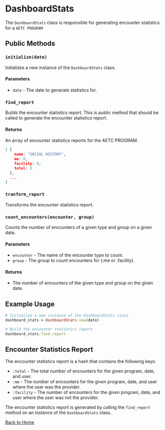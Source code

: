 # DashboardStats

The `DashboardStats` class is responsible for generating encounter statistics for a `AETC PROGRAM`

## Public Methods

### `initialize(date)`

Initializes a new instance of the `DashboardStats` class.

#### Parameters

- `date` - The date to generate statistics for.
### `find_report`

Builds the encounter statistics report. This is public method that should be called to generate the encounter statistics report.

#### Returns
An array of encounter statistics reports for the AETC PROGRAM.
```json
[ {
    name: "SOCIAL HISTORY",
    me: 0,
    facility: 0,
    total: 0
  },
  ...
]
```

### `tranform_report`

Transforms the encounter statistics report.

### `count_encounters(encounter, group)`

Counts the number of encounters of a given type and group on a given date.

#### Parameters

- `encounter` - The name of the encounter type to count.
- `group` - The group to count encounters for (:me or :facility).

#### Returns

- The number of encounters of the given type and group on the given date.

## Example Usage

```ruby
# Initialize a new instance of the DashboardStats class
dashboard_stats = DashboardStats.new(date)

# Build the encounter statistics report
dashboard_stats.find_report
```

## Encounter Statistics Report

The encounter statistics report is a hash that contains the following keys:

- `:total` - The total number of encounters for the given program, date, and user.
- `:me` - The number of encounters for the given program, date, and user where the user was the provider.
- `:facility` - The number of encounters for the given program, date, and user where the user was not the provider.

The encounter statistics report is generated by calling the `find_report` method on an instance of the `DashboardStats` class.

[Back to Home](../README.md)